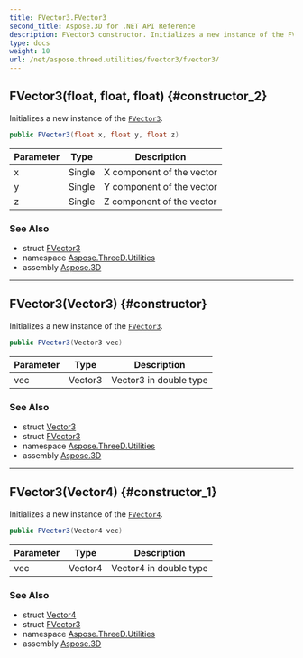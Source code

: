 ```yaml
---
title: FVector3.FVector3
second_title: Aspose.3D for .NET API Reference
description: FVector3 constructor. Initializes a new instance of the FVector3
type: docs
weight: 10
url: /net/aspose.threed.utilities/fvector3/fvector3/
---
```

## FVector3(float, float, float) {#constructor_2}

Initializes a new instance of the [`FVector3`](../).

```csharp
public FVector3(float x, float y, float z)
```

| Parameter | Type | Description |
| --- | --- | --- |
| x | Single | X component of the vector |
| y | Single | Y component of the vector |
| z | Single | Z component of the vector |

### See Also

* struct [FVector3](../)
* namespace [Aspose.ThreeD.Utilities](../../fvector3/)
* assembly [Aspose.3D](../../../)

---

## FVector3(Vector3) {#constructor}

Initializes a new instance of the [`FVector3`](../).

```csharp
public FVector3(Vector3 vec)
```

| Parameter | Type | Description |
| --- | --- | --- |
| vec | Vector3 | Vector3 in double type |

### See Also

* struct [Vector3](../../vector3/)
* struct [FVector3](../)
* namespace [Aspose.ThreeD.Utilities](../../fvector3/)
* assembly [Aspose.3D](../../../)

---

## FVector3(Vector4) {#constructor_1}

Initializes a new instance of the [`FVector4`](../../fvector4/).

```csharp
public FVector3(Vector4 vec)
```

| Parameter | Type | Description |
| --- | --- | --- |
| vec | Vector4 | Vector4 in double type |

### See Also

* struct [Vector4](../../vector4/)
* struct [FVector3](../)
* namespace [Aspose.ThreeD.Utilities](../../fvector3/)
* assembly [Aspose.3D](../../../)


